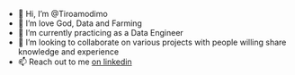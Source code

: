 - 👋 Hi, I’m @Tiroamodimo
- 👀 I’m love God, Data and Farming
- 🌱 I’m currently practicing as a Data Engineer
- 💞️ I’m looking to collaborate on various projects with people willing share knowledge and experience
- 📫 Reach out to me [on linkedin](https://www.linkedin.com/in/letlhogile/)


<!---
Tiroamodimo/Tiroamodimo is a ✨ special ✨ repository because its `README.md` (this file) appears on your GitHub profile.
You can click the Preview link to take a look at your changes.
--->
